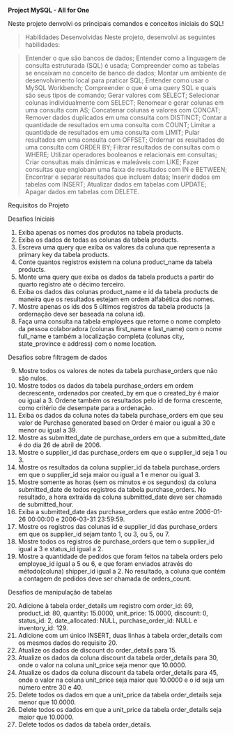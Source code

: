 **Project MySQL - All for One**

Neste projeto denvolvi os principais comandos e conceitos iniciais do SQL!

> Habilidades Desenvolvidas
> Neste projeto, desenvolvi as seguintes habilidades:

> Entender o que são bancos de dados;
> Entender como a linguagem de consulta estruturada (SQL) é usada;
> Compreender como as tabelas se encaixam no conceito de banco de dados;
> Montar um ambiente de desenvolvimento local para praticar SQL;
> Entender como usar o MySQL Workbench;
> Compreender o que é uma query SQL e quais são seus tipos de comando;
> Gerar valores com SELECT;
> Selecionar colunas individualmente com SELECT;
> Renomear e gerar colunas em uma consulta com AS;
> Concatenar colunas e valores com CONCAT;
> Remover dados duplicados em uma consulta com DISTINCT;
> Contar a quantidade de resultados em uma consulta com COUNT;
> Limitar a quantidade de resultados em uma consulta com LIMIT;
> Pular resultados em uma consulta com OFFSET;
> Ordernar os resultados de uma consulta com ORDER BY;
> Filtrar resultados de consultas com o WHERE;
> Utilizar operadores booleanos e relacionais em consultas;
> Criar consultas mais dinâmicas e maleáveis com LIKE;
> Fazer consultas que englobam uma faixa de resultados com IN e BETWEEN;
> Encontrar e separar resultados que incluem datas;
> Inserir dados em tabelas com INSERT;
> Atualizar dados em tabelas com UPDATE;
> Apagar dados em tabelas com DELETE.

Requisitos do Projeto

Desafios Iniciais

1. Exiba apenas os nomes dos produtos na tabela products.
2. Exiba os dados de todas as colunas da tabela products.
3. Escreva uma query que exiba os valores da coluna que representa a primary key da tabela products.
4. Conte quantos registros existem na coluna product_name da tabela products.
5. Monte uma query que exiba os dados da tabela products a partir do quarto registro até o décimo terceiro.
6. Exiba os dados das colunas product_name e id da tabela products de maneira que os resultados estejam em ordem alfabética dos nomes.
7. Mostre apenas os ids dos 5 últimos registros da tabela products (a ordernação deve ser baseada na coluna id).
8. Faça uma consulta na tabela employees que retorne o nome completo da pessoa colaboradora (colunas first_name e last_name) com o nome full_name e também a localização completa (colunas city, state_province e address) com o nome location.

Desafios sobre filtragem de dados

9. Mostre todos os valores de notes da tabela purchase_orders que não são nulos.
10. Mostre todos os dados da tabela purchase_orders em ordem decrescente, ordenados por created_by em que o created_by é maior ou igual a 3. Ordene também os resultados pelo id de forma crescente, como critério de desempate para a ordenação.
11. Exiba os dados da coluna notes da tabela purchase_orders em que seu valor de Purchase generated based on Order é maior ou igual a 30 e menor ou igual a 39.
12. Mostre as submitted_date de purchase_orders em que a submitted_date é do dia 26 de abril de 2006.
13. Mostre o supplier_id das purchase_orders em que o supplier_id seja 1 ou 3.
14. Mostre os resultados da coluna supplier_id da tabela purchase_orders em que o supplier_id seja maior ou igual a 1 e menor ou igual 3.
15. Mostre somente as horas (sem os minutos e os segundos) da coluna submitted_date de todos registros da tabela purchase_orders. No resultado, a hora extraída da coluna submitted_date deve ser chamada de submitted_hour.
16. Exiba a submitted_date das purchase_orders que estão entre 2006-01-26 00:00:00 e 2006-03-31 23:59:59.
17. Mostre os registros das colunas id e supplier_id das purchase_orders em que os supplier_id sejam tanto 1, ou 3, ou 5, ou 7.
18. Mostre todos os registros de purchase_orders que tem o supplier_id igual a 3 e status_id igual a 2.
19. Mostre a quantidade de pedidos que foram feitos na tabela orders pelo employee_id igual a 5 ou 6, e que foram enviados através do método(coluna) shipper_id igual a 2. No resultado, a coluna que contém a contagem de pedidos deve ser chamada de orders_count.

Desafios de manipulação de tabelas

20. Adicione à tabela order_details um registro com order_id: 69, product_id: 80, quantity: 15.0000, unit_price: 15.0000, discount: 0, status_id: 2, date_allocated: NULL, purchase_order_id: NULL e inventory_id: 129.
21. Adicione com um único INSERT, duas linhas à tabela order_details com os mesmos dados do requisito 20.
22. Atualize os dados de discount do order_details para 15.
23. Atualize os dados da coluna discount da tabela order_details para 30, onde o valor na coluna unit_price seja menor que 10.0000.
24. Atualize os dados da coluna discount da tabela order_details para 45, onde o valor na coluna unit_price seja maior que 10.0000 e o id seja um número entre 30 e 40.
25. Delete todos os dados em que a unit_price da tabela order_details seja menor que 10.0000.
26. Delete todos os dados em que a unit_price da tabela order_details seja maior que 10.0000.
27. Delete todos os dados da tabela order_details.
